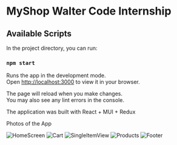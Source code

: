 # MyShop Walter Code Internship

## Available Scripts

In the project directory, you can run:

### `npm start`

Runs the app in the development mode.\
Open [http://localhost:3000](http://localhost:3000) to view it in your browser.

The page will reload when you make changes.\
You may also see any lint errors in the console.

The application was built with React + MUI + Redux

Photos of the App

![HomeScreen](https://user-images.githubusercontent.com/92999815/233854234-f75774d1-9c5a-4d8d-b379-e51ac96a28d0.JPG)
![Cart](https://user-images.githubusercontent.com/92999815/233854242-97184873-1267-4936-8003-1e1764c69ad5.JPG)
![SingleItemView](https://user-images.githubusercontent.com/92999815/233854246-7ea3fb23-c4a6-4f27-b34c-37951bcd72b5.JPG)
![Products](https://user-images.githubusercontent.com/92999815/233854255-b58f521a-140e-4539-84fd-e706d4f61aad.JPG)
![Footer](https://user-images.githubusercontent.com/92999815/233854256-c4ad3bd2-1bab-4ca2-8560-21a1e5488568.JPG)
